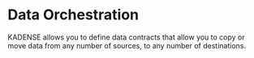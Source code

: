 # Data Orchestration
KADENSE allows you to define data contracts that allow you to copy or move data from any number of sources, to any number of destinations.

